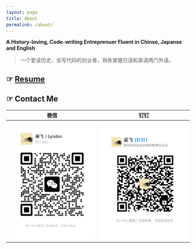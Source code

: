 ```yaml
---
layout: page
title: About
permalink: /about/
---
```


**A History-loving, Code-writing Entreprenuer Fluent in Chinse, Japanse and English**

> 一个爱读历史、会写代码的创业者，熟练掌握日语和英语两门外语。

## ☞ [Resume](/about/resume/)

## ☞ Contact Me

微信 | 钉钉
:---: | :---:
![](/assets/images/wx-qr-code.jpeg) | ![](/assets/images/dd-qr-code.jpg)

